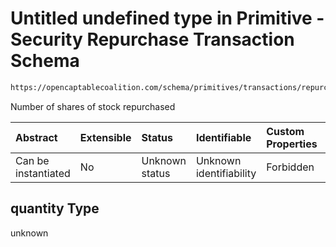 # Untitled undefined type in Primitive - Security Repurchase Transaction Schema

```txt
https://opencaptablecoalition.com/schema/primitives/transactions/repurchase/base_repurchase#/properties/quantity
```

Number of shares of stock repurchased

| Abstract            | Extensible | Status         | Identifiable            | Custom Properties | Additional Properties | Access Restrictions | Defined In                                                                                                                       |
| :------------------ | :--------- | :------------- | :---------------------- | :---------------- | :-------------------- | :------------------ | :------------------------------------------------------------------------------------------------------------------------------- |
| Can be instantiated | No         | Unknown status | Unknown identifiability | Forbidden         | Allowed               | none                | [BaseRepurchase.schema.json*](../../schema/primitives/transactions/repurchase/BaseRepurchase.schema.json "open original schema") |

## quantity Type

unknown
